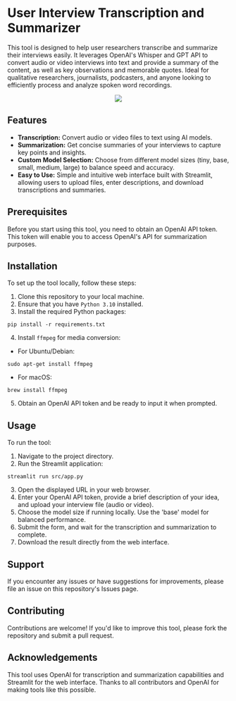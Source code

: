 # User Interview Transcription and Summarizer

This tool is designed to help user researchers transcribe and summarize their interviews easily. It leverages OpenAI's Whisper and GPT API to convert audio or video interviews into text and provide a summary of the content, as well as key observations and memorable quotes. Ideal for qualitative researchers, journalists, podcasters, and anyone looking to efficiently process and analyze spoken word recordings.

<p align="center">
<img src="https://i.ibb.co/b5t5gzh/dall-e.png">
<p align="center">

## Features

- **Transcription:** Convert audio or video files to text using AI models.
- **Summarization:** Get concise summaries of your interviews to capture key points and insights.
- **Custom Model Selection:** Choose from different model sizes (tiny, base, small, medium, large) to balance speed and accuracy.
- **Easy to Use:** Simple and intuitive web interface built with Streamlit, allowing users to upload files, enter descriptions, and download transcriptions and summaries.

## Prerequisites

Before you start using this tool, you need to obtain an OpenAI API token. This token will enable you to access OpenAI's API for summarization purposes.

## Installation

To set up the tool locally, follow these steps:

1. Clone this repository to your local machine.
2. Ensure that you have `Python 3.10` installed.
3. Install the required Python packages:

```shell
pip install -r requirements.txt
```

4. Install `ffmpeg` for media conversion:

- For Ubuntu/Debian:

```shell
sudo apt-get install ffmpeg
```

- For macOS:

```shell
brew install ffmpeg
```

5. Obtain an OpenAI API token and be ready to input it when prompted.

## Usage

To run the tool:

1. Navigate to the project directory.
2. Run the Streamlit application:

```shell
streamlit run src/app.py
```

3. Open the displayed URL in your web browser.
4. Enter your OpenAI API token, provide a brief description of your idea, and upload your interview file (audio or video).
5. Choose the model size if running locally. Use the 'base' model for balanced performance.
6. Submit the form, and wait for the transcription and summarization to complete.
7. Download the result directly from the web interface.

## Support

If you encounter any issues or have suggestions for improvements, please file an issue on this repository's Issues page.

## Contributing

Contributions are welcome! If you'd like to improve this tool, please fork the repository and submit a pull request.

## Acknowledgements

This tool uses OpenAI for transcription and summarization capabilities and Streamlit for the web interface. Thanks to all contributors and OpenAI for making tools like this possible.
